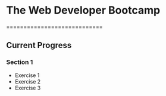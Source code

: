 # The Web Developer Bootcamp
============================
## Current Progress
### Section 1
* Exercise 1
* Exercise 2
* Exercise 3